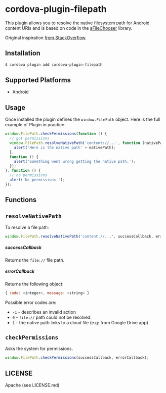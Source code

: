 # cordova-plugin-filepath

This plugin allows you to resolve the native filesystem path for Android content
URIs and is based on code in the [aFileChooser](https://github.com/iPaulPro/aFileChooser/blob/master/aFileChooser/src/com/ipaulpro/afilechooser/utils/FileUtils.java) library.

Original inspiration [from StackOverflow](http://stackoverflow.com/questions/20067508/get-real-path-from-uri-android-kitkat-new-storage-access-framework).

## Installation

```bash
$ cordova plugin add cordova-plugin-filepath
```

## Supported Platforms

* Android

## Usage

Once installed the plugin defines the `window.FilePath` object. Here is the full
example of Plugin in practice:
```js
window.FilePath.checkPermissions(function () {
  // got permissions
  window.FilePath.resolveNativePath('content://...', function (nativePath) {
    alert('Here is the native path' + nativePath);
  },
  function () {
    alert('Something went wrong getting the native path.');
  });
}, function () {
  // no permissions
  alert('No permissions.');
});
```

## Functions

## `resolveNativePath`

To resolve a file path:

```js
window.FilePath.resolveNativePath('content://...', successCallback, errorCallback);
```

##### successCallback
Returns the ``file://`` file path.

##### errorCallback
Returns the following object:
```js
{ code: <integer>, message: <string> }
```
Possible error codes are:
* ``-1`` - describes an invalid action
* ``0`` - ``file://`` path could not be resolved
* ``1`` - the native path links to a cloud file (e.g: from Google Drive app)

## `checkPermissions`

Asks the system for permissions.
```js
window.FilePath.checkPermissions(successCallback, errorCallback);
```

## LICENSE

Apache (see LICENSE.md)


